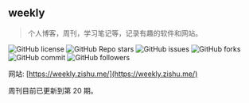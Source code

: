 ## weekly

> 个人博客，周刊，学习笔记等，记录有趣的软件和网站。

![GitHub license](https://img.shields.io/github/license/98zi/weekly) ![GitHub Repo stars](https://img.shields.io/github/stars/98zi/weekly) ![GitHub issues](https://img.shields.io/github/issues/98zi/weekly) ![GitHub forks](https://img.shields.io/github/forks/98zi/weekly) ![GitHub commit](https://img.shields.io/github/commit-activity/t/98zi/weekly) ![GitHub followers](https://img.shields.io/github/followers/98zi)

网站: [https://weekly.zishu.me/](https://weekly.zishu.me/)

周刊目前已更新到第 20 期。  
